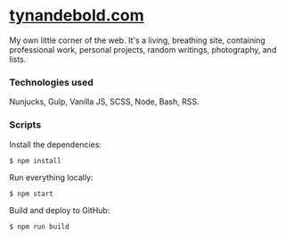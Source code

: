# [tynandebold.com](https://tynandebold.com/)

My own little corner of the web. It's a living, breathing site, containing professional work, personal projects, random writings, photography, and lists.

### Technologies used

Nunjucks, Gulp, Vanilla JS, SCSS, Node, Bash, RSS.

### Scripts

Install the dependencies:
```
$ npm install
```

Run everything locally:

```
$ npm start
```

Build and deploy to GitHub:

```
$ npm run build
```
